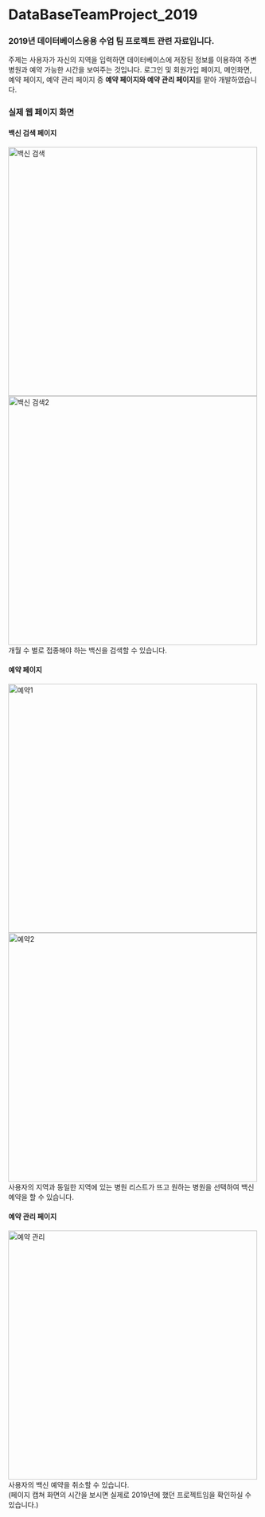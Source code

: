 # DataBaseTeamProject_2019

### 2019년 데이터베이스응용 수업 팀 프로젝트 관련 자료입니다.
주제는 사용자가 자신의 지역을 입력하면 데이터베이스에 저장된 정보를 이용하여 주변 병원과 예약 가능한 시간을 보여주는 것입니다.
로그인 및 회원가입 페이지, 메인화면, 예약 페이지, 예약 관리 페이지 중 **예약 페이지와 예약 관리 페이지**를 맡아 개발하였습니다.  


### 실제 웹 페이지 화면
#### 백신 검색 페이지
<img width="500" alt="백신 검색" src="https://user-images.githubusercontent.com/51360315/139916197-24e34c3b-ace0-47ec-a15a-4c3a6bc60700.png">
<img width="500" alt="백신 검색2" src="https://user-images.githubusercontent.com/51360315/139916509-58e46f7c-e082-4b54-8468-18735af63229.png">
개월 수 별로 접종해야 하는 백신을 검색할 수 있습니다.  

#### 예약 페이지
<img width="500" alt="예약1" src="https://user-images.githubusercontent.com/51360315/139916788-188afb1f-eca4-4c73-a0cc-4abb2b5e0fde.png">
<img width="500" alt="예약2" src="https://user-images.githubusercontent.com/51360315/139916801-a25e3330-948c-4e04-99dd-646c28d4edb2.png">
사용자의 지역과 동일한 지역에 있는 병원 리스트가 뜨고 원하는 병원을 선택하여 백신 예약을 할 수 있습니다.  

#### 예약 관리 페이지
<img width="500" alt="예약 관리" src="https://user-images.githubusercontent.com/51360315/139916975-231f6542-3891-42bb-a262-ea7c258a263b.png">
사용자의 백신 예약을 취소할 수 있습니다.
<br>
(페이지 캡쳐 화면의 시간을 보시면 실제로 2019년에 했던 프로젝트임을 확인하실 수 있습니다.)
